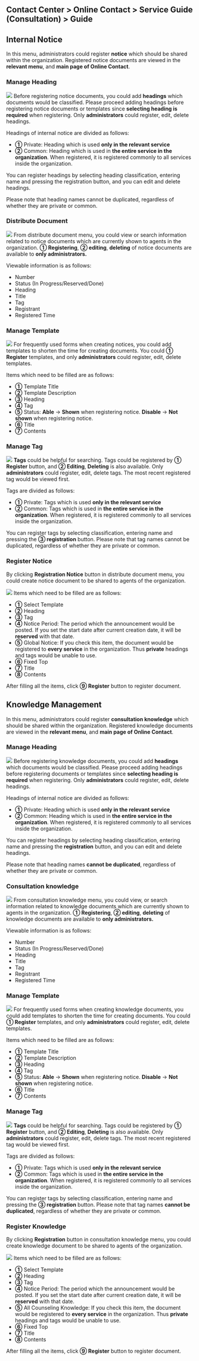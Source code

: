 ## Contact Center > Online Contact > Service Guide (Consultation) > Guide

## Internal Notice
In this menu, administrators could register **notice** which should be shared within the organization. Registered notice documents are viewed in the **relevant menu**, and **main page of Online Contact**. 

### Manage Heading
![](http://static.toastoven.net/prod_contact_center/7.1-(2)_en.png)
Before registering notice documents, you could add **headings** which documents would be classified. Please proceed adding headings before registering notice documents or templates since **selecting heading is required** when registering. Only **administrators** could register, edit, delete headings.

Headings of internal notice are divided as follows:

-	**①** Private: Heading which is used **only in the relevant service**
-	**②** Common: Heading which is used in **the entire service in the organization**. When registered, it is registered commonly to all services inside the organization.

You can register headings by selecting heading classification, entering name and pressing the registration button, and you can edit and delete headings.

Please note that heading names cannot be duplicated, regardless of whether they are private or common.

### Distribute Document
![](http://static.toastoven.net/prod_contact_center/7.1-(1)_en.png)
From distribute document menu, you could view or search information related to notice documents which are currently shown to agents in the organization. **① Registering**, **② editing**, **deleting** of notice documents are available to **only administrators.**

Viewable information is as follows:

-	Number
-	Status (In Progress/Reserved/Done)
-	Heading
-	Title
-	Tag
-	Registrant
-	Registered Time

### Manage Template
![](http://static.toastoven.net/prod_contact_center/7.1-(4)_en.png)
For frequently used forms when creating notices, you could add templates to shorten the time for creating documents. You could **① Register** templates, and only **administrators** could register, edit, delete templates.

Items which need to be filled are as follows:

- **①** Template Title
- **②** Template Description
- **③** Heading
- **④** Tag
- **⑤** Status: **Able** → **Shown** when registering notice. **Disable** → **Not shown** when registering notice.
- **⑥** Title
- **⑦** Contents

### Manage Tag
![](http://static.toastoven.net/prod_contact_center/7.1-(5)_en.png)
**Tags** could be helpful for searching. Tags could be registered by **① Register** button, and **② Editing**, **Deleting** is also available. Only **administrators** could register, edit, delete tags. The most recent registered tag would be viewed first.

Tags are divided as follows:

-	**①** Private: Tags which is used **only in the relevant service**
-	**②** Common: Tags which is used in **the entire service in the organization**. When registered, it is registered commonly to all services inside the organization.

You can register tags by selecting classification, entering name and pressing the **③ registration** button.
Please note that tag names cannot be duplicated, regardless of whether they are private or common.

### Register Notice
By clicking **Registration Notice** button in distribute document menu, you could create notice document to be shared to agents of the organization.

![](http://static.toastoven.net/prod_contact_center/7.1-(3)_en.png)
Items which need to be filled are as follows:

- **①** Select Template
- **②** Heading
- **③** Tag
- **④** Notice Period: The period which the announcement would be posted. If you set the start date after current creation date, it will be **reserved** with that date.
- **⑤** Global Notice: If you check this item, the document would be registered to **every service** in the organization. Thus **private** headings and tags would be unable to use.
- **⑥** Fixed Top
- **⑦** Title
- **⑧** Contents

After filling all the items, click **⑨ Register** button to register document.

## Knowledge Management
In this menu, administrators could register **consultation knowledge** which should be shared within the organization. Registered knowledge documents are viewed in the **relevant menu**, and **main page of Online Contact**.

### Manage Heading
![](http://static.toastoven.net/prod_contact_center/7.2-(2)_en.png)
Before registering knowledge documents, you could add **headings** which documents would be classified. Please proceed adding headings before registering documents or templates since **selecting heading is required** when registering. Only **administrators** could register, edit, delete headings.

Headings of internal notice are divided as follows:

-	**①** Private: Heading which is used **only in the relevant service**
-	**②** Common: Heading which is used in **the entire service in the organization**. When registered, it is registered commonly to all services inside the organization.

You can register headings by selecting heading classification, entering name and pressing the **registration** button, and you can edit and delete headings.

Please note that heading names **cannot be duplicated**, regardless of whether they are private or common.

### Consultation knowledge
![](http://static.toastoven.net/prod_contact_center/7.2-(1)_en.png)
From consultation knowledge menu, you could view, or search information related to knowledge documents which are currently shown to agents in the organization. **① Registering**, **② editing**, **deleting** of knowledge documents are available to **only administrators.**

Viewable information is as follows:

-	Number
-	Status (In Progress/Reserved/Done)
-	Heading
-	Title
-	Tag
-	Registrant
-	Registered Time

### Manage Template
![](http://static.toastoven.net/prod_contact_center/7.2-(4)_en.png)
For frequently used forms when creating knowledge documents, you could add templates to shorten the time for creating documents. You could **① Register** templates, and only **administrators** could register, edit, delete templates.

Items which need to be filled are as follows:

- **①** Template Title
- **②** Template Description
- **③** Heading
- **④** Tag
- **⑤** Status: **Able** → **Shown** when registering notice. **Disable** → **Not shown** when registering notice.
- **⑥** Title
- **⑦** Contents

### Manage Tag
![](http://static.toastoven.net/prod_contact_center/7.2-(5)_en.png)
**Tags** could be helpful for searching. Tags could be registered by **① Register** button, and **② Editing**, **Deleting** is also available. Only **administrators** could register, edit, delete tags. The most recent registered tag would be viewed first.

Tags are divided as follows:

-	**①** Private: Tags which is used **only in the relevant service**
-	**②** Common: Tags which is used in **the entire service in the organization**. When registered, it is registered commonly to all services inside the organization.

You can register tags by selecting classification, entering name and pressing the **③ registration** button.
Please note that tag names **cannot be duplicated**, regardless of whether they are private or common.

### Register Knowledge
By clicking **Registration** button in consultation knowledge menu, you could create knowledge document to be shared to agents of the organization.

![](http://static.toastoven.net/prod_contact_center/7.2-(3).png)
Items which need to be filled are as follows:

- **①** Select Template
- **②** Heading
- **③** Tag
- **④** Notice Period: The period which the announcement would be posted. If you set the start date after current creation date, it will be **reserved** with that date.
- **⑤** All Counseling Knowledge: If you check this item, the document would be registered to **every service** in the organization. Thus **private** headings and tags would be unable to use.
- **⑥** Fixed Top
- **⑦** Title
- **⑧** Contents

After filling all the items, click **⑨ Register** button to register document.
